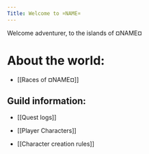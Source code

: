 ```yaml
---
Title: Welcome to ¤NAME¤
---
```


Welcome adventurer, to the islands of ¤NAME¤

# About the world:
- [[Races of ¤NAME¤]]


## Guild information:
- [[Quest logs]]

- [[Player Characters]]

- [[Character creation rules]]